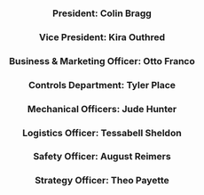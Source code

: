 <!-- This is a comment, this text will not appear on the page -->

### <center>**President:** Colin Bragg</center>

<!-- This person works with the team to conduct meetings and acts as the main line of communication between the team and the head mentor. In addition to this, they help coordinate the election process (but don’t count/interact with the votes) and represent the club. -->

### <center>**Vice President:** Kira Outhred</center>

<!-- TODO: Description of the role -->

### <center>**Business & Marketing Officer:** Otto Franco</center>

<!-- TODO: Description of the role -->

### <center>**Controls Department:** Tyler Place</center>

<!-- TODO: Description of the role -->

### <center>**Mechanical Officers:** Jude Hunter</center>

<!-- TODO: Description of the role -->

### <center>**Logistics Officer:** Tessabell Sheldon</center>

<!-- TODO: Description of the role -->

### <center>**Safety Officer:** August Reimers</center>

<!-- TODO: Description of the role -->

### <center>**Strategy Officer:** Theo Payette</center>

<!-- TODO: Description of the role -->
